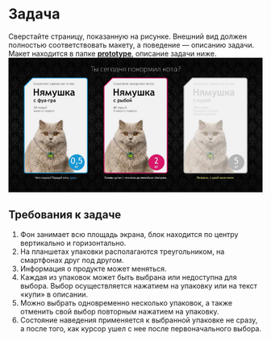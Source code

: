 # Задача
Сверстайте страницу, показанную на рисунке. Внешний вид должен полностью 
соответствовать макету, а поведение — описанию задачи. Макет находится в папке
**[prototype](https://dl.funbox.ru/qt-html-css-js.zip "скачать файл")**, описание задачи ниже.
![пример](./picture.png)
## Требования к задаче
1.   Фон занимает всю площадь экрана, блок находится по центру вертикально и 
горизонтально.
2.   На планшетах упаковки располагаются треугольником, на смартфонах друг под 
другом.
3.   Информация о продукте может меняться.
4.   Каждая из упаковок может быть выбрана или недоступна для выбора. Выбор 
осуществляется нажатием на упаковку или на текст «купи» в описании.
5.   Можно выбрать одновременно несколько упаковок, а также отменить свой 
выбор повторным нажатием на упаковку.
6. Состояние наведения применяется к выбранной упаковке не сразу, а после того, 
как курсор ушел с нее после первоначального выбора.
